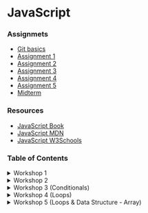 # JavaScript


### Assignmets
- [Git basics](https://www.youtube.com/watch?v=mJ-qvsxPHpY)
- [Assignment 1](https://classroom.github.com/a/7EeIUJeS)
- [Assignment 2](https://classroom.github.com/a/j2rELqlE)
- [Assignment 3](https://classroom.github.com/a/nCIn-sLf)
- [Assignment 4](https://classroom.github.com/a/BmzrkhYS)
- [Assignment 5](https://classroom.github.com/a/Ykoa4uAw)
- [Midterm](https://classroom.github.com/a/lrbNtaFn)

### Resources
- [JavaScript Book](https://1drv.ms/b/s!AmZJMrBsKhiOh8UDJDRDATZCy9M9VA?e=nbPyH9)
- [JavaScript MDN](https://developer.mozilla.org/en-US/docs/Learn/JavaScript)
- [JavaScript W3Schools](https://www.w3schools.com/js/default.asp)


### Table of Contents

<details>
    <summary>Workshop 1</summary>
    <br>
    <ul>
        <li>How javascript works</li>
        <li>Working with values</li>
        <li>Printing to the terminal / console</li>
    </ul>
</details>

<details>
    <summary>Workshop 2</summary>
    <br>
    <ul>
        <li>Variables (let, const)</li>
        <li>Naming conventions</li>
        <li>Storing data</li>
        <li>Data Types (string; number; bool; null; undefined)</li>
        <li>Math Operators</li>
        <li>Comparison Operators</li>
        <li>Assignment Operators</li>
        <li>Type casting</li>
        <li>Comments</li>
    </ul>
</details>


<details>
    <summary>Workshop 3 (Conditionals)</summary>
    <br>
    <ul>
        <li>Built-in functions (prompt; Math.min; Math.max; Math.pow; Math.sqrt)</li>
        <li>Logical Operators (&&; ||; !)</li>
        <li>Conditionals (if; else; else if)</li>
        <li>Intentaiton and code blocks</li>
    </ul>
</details>

<details>
    <summary>Workshop 4 (Loops)</summary>
    <br>
    <ul>
        <li>Loops</li>
        <li>Iteration</li>
        <li>Code Blocks</li>
        <li>For Loop</li>
        <li>While Loop</li>
        <li>continue</li>
        <li>break</li>
    </ul>
</details>

<details>
    <summary>Workshop 5 (Loops & Data Structure - Array)</summary>
    <br>
    <ul>
        <li>Do While Loop</li>
        <li>Arrays</li>
        <li>Array methods (push; pop; shift; unshift; indexOf; includes; slice; splice)</li>
    </ul>
</details>